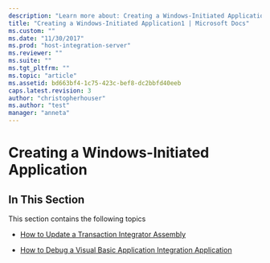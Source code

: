 ```yaml
---
description: "Learn more about: Creating a Windows-Initiated Application"
title: "Creating a Windows-Initiated Application1 | Microsoft Docs"
ms.custom: ""
ms.date: "11/30/2017"
ms.prod: "host-integration-server"
ms.reviewer: ""
ms.suite: ""
ms.tgt_pltfrm: ""
ms.topic: "article"
ms.assetid: bd663bf4-1c75-423c-bef8-dc2bbfd40eeb
caps.latest.revision: 3
author: "christopherhouser"
ms.author: "test"
manager: "anneta"
---
```

# Creating a Windows-Initiated Application
## In This Section  
 This section contains the following topics  
  
-   [How to Update a Transaction Integrator Assembly](../core/how-to-update-a-transaction-integrator-assembly2.md)  
  
-   [How to Debug a Visual Basic Application Integration Application](../core/how-to-debug-a-visual-basic-application-integration-application1.md)

